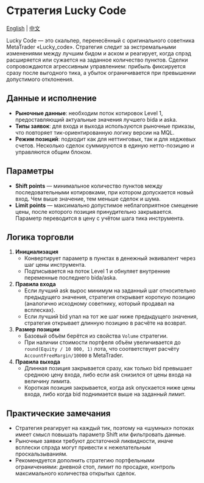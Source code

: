 # Стратегия Lucky Code
[English](README.md) | [中文](README_cn.md)

Lucky Code — это скальпер, перенесённый с оригинального советника MetaTrader «Lucky_code». Стратегия следит за экстремальными изменениями между лучшим бидом и аском и реагирует, когда спрэд расширяется или сужается на заданное количество пунктов. Сделки сопровождаются агрессивным управлением: прибыль фиксируется сразу после выгодного тика, а убыток ограничивается при превышении допустимого отклонения.

## Данные и исполнение

- **Рыночные данные**: необходим поток котировок Level 1, предоставляющий актуальные значения лучшего bida и aska.
- **Типы заявок**: для входа и выхода используются рыночные приказы, что повторяет тик-ориентированную логику версии на MQL.
- **Режим позиций**: подходит как для неттинговых, так и для хеджевых счетов. Несколько сделок суммируются в единую нетто-позицию и управляются общим блоком.

## Параметры

- **Shift points** — минимальное количество пунктов между последовательными котировками, при котором допускается новый вход. Чем выше значение, тем меньше сделок и шума.
- **Limit points** — максимально допустимое неблагоприятное смещение цены, после которого позиция принудительно закрывается. Параметр переводится в цену с учётом шага тика инструмента.

## Логика торговли

1. **Инициализация**
   - Конвертирует параметр в пунктах в денежный эквивалент через шаг цены инструмента.
   - Подписывается на поток Level 1 и обнуляет внутренние переменные последнего bida/aska.
2. **Правила входа**
   - Если лучший ask вырос минимум на заданный шаг относительно предыдущего значения, стратегия открывает короткую позицию (аналогично исходному советнику, который продавал на всплесках).
   - Если лучший bid упал на тот же шаг ниже предыдущего значения, стратегия открывает длинную позицию в расчёте на возврат.
3. **Размер позиции**
   - Базовый объём берётся из свойства `Volume` стратегии.
   - При наличии стоимости портфеля объём увеличивается до `round(Equity / 10 000, 1)` лота, что соответствует расчёту `AccountFreeMargin/10000` в MetaTrader.
4. **Правила выхода**
   - Длинная позиция закрывается сразу, как только bid превышает среднюю цену входа, либо если ask снизился от цены входа на величину лимита.
   - Короткая позиция закрывается, когда ask опускается ниже цены входа, либо когда bid поднимается выше на заданный лимит.

## Практические замечания

- Стратегия реагирует на каждый тик, поэтому на «шумных» потоках имеет смысл повышать параметр Shift или фильтровать данные.
- Рыночные заявки требуют достаточной ликвидности, иначе всплески спрэда могут привести к нежелательным проскальзываниям.
- Рекомендуется дополнить стратегию портфельными ограничениями: дневной стоп, лимит по просадке, контроль максимального количества открытых сделок.
